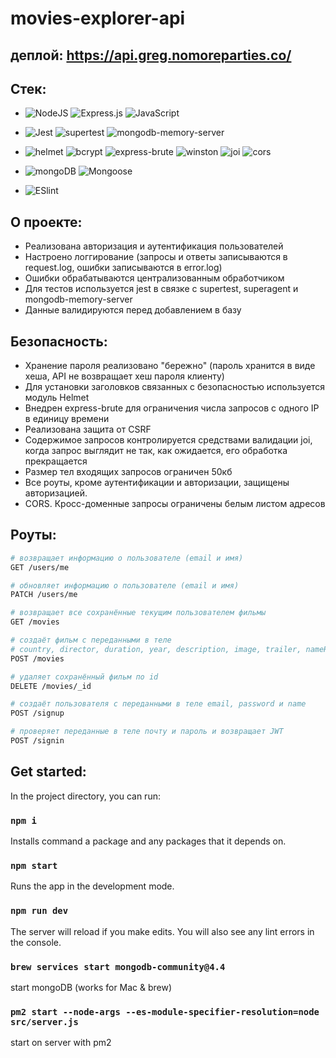 # movies-explorer-api

## деплой: https://api.greg.nomoreparties.co/

## Стек:
- ![NodeJS](https://img.shields.io/badge/node.js-6DA55F?style=for-the-badge&logo=node.js&logoColor=white)
![Express.js](https://img.shields.io/badge/express.js-%23404d59.svg?style=for-the-badge&logo=express&logoColor=%2361DAFB)
![JavaScript](https://img.shields.io/badge/javascript-%23323330.svg?style=for-the-badge&logo=javascript&logoColor=%23F7DF1E)

- ![Jest](https://img.shields.io/badge/-jest-%23C21325?style=for-the-badge&logo=jest&logoColor=white)
![supertest](https://img.shields.io/badge/-supertest-000000?style=for-the-badge&logo=tistory&logoColor=058a5e)
![mongodb-memory-server](https://img.shields.io/badge/mongodb_memory_server-47A248?style=for-the-badge&logo=mongodb&logoColor=white)

- ![helmet](https://img.shields.io/badge/helmet-0F1689?style=for-the-badge&logo=helm&logoColor=058a5e)
![bcrypt](https://img.shields.io/badge/bcrypt-003A70?style=for-the-badge&logo=letsencrypt&logoColor=058a5e)
![express-brute](https://img.shields.io/badge/express_brute-7957D5?style=for-the-badge&logo=buefy&logoColor=058a5e)
![winston](https://img.shields.io/badge/winston-000000?style=for-the-badge&logo=wire&logoColor=058a5e)
![joi](https://img.shields.io/badge/joi-004027?style=for-the-badge&logo=jameson&logoColor=058a5e)
![cors](https://img.shields.io/badge/cors-003A70?style=for-the-badge&logo=cors&logoColor=058a5e)

- ![mongoDB](https://img.shields.io/badge/mongodb-47A248?style=for-the-badge&logo=mongodb&logoColor=white)
![Mongoose](https://img.shields.io/badge/mongoose-880000?style=for-the-badge&logo=mongoose&logoColor=white)

- ![ESlint](https://img.shields.io/badge/eslint-4B32C3.svg?style=for-the-badge&logo=eslint&logoColor=white)

## О проекте:
- Реализована авторизация и аутентификация пользователей
- Настроено логгирование (запросы и ответы записываются в request.log, ошибки записываются в error.log)
- Ошибки обрабатываются централизованным обработчиком
- Для тестов используется jest в связке с supertest, superagent и mongodb-memory-server
- Данные валидируются перед добавлением в базу

## Безопасность:
- Хранение пароля реализовано "бережно" (пароль хранится в виде хеша, API не возвращает хеш пароля клиенту)
- Для установки заголовков связанных с безопасностью используется модуль Helmet
- Внедрен express-brute для ограничения числа запросов с одного IP в единицу времени
- Реализована защита от CSRF
- Содержимое запросов контролируется средствами валидации joi, когда запрос выглядит не так, как ожидается, его обработка прекращается
- Размер тел входящих запросов ограничен 50кб
- Все роуты, кроме аутентификации и авторизации, защищены авторизацией.
- CORS. Кросс-доменные запросы ограничены белым листом адресов

## Роуты:

```bash
# возвращает информацию о пользователе (email и имя)
GET /users/me

# обновляет информацию о пользователе (email и имя)
PATCH /users/me

# возвращает все сохранённые текущим пользователем фильмы
GET /movies

# создаёт фильм с переданными в теле
# country, director, duration, year, description, image, trailer, nameRU, nameEN и thumbnail, movieId 
POST /movies

# удаляет сохранённый фильм по id
DELETE /movies/_id

# создаёт пользователя с переданными в теле email, password и name
POST /signup

# проверяет переданные в теле почту и пароль и возвращает JWT
POST /signin 
```

## Get started:

In the project directory, you can run:

### `npm i`

Installs command a package and any packages that it depends on.

### `npm start`

Runs the app in the development mode.

### `npm run dev`

The server will reload if you make edits.
You will also see any lint errors in the console.

### `brew services start mongodb-community@4.4` 

start mongoDB (works for Mac & brew)

### `pm2 start --node-args --es-module-specifier-resolution=node src/server.js`

start on server with pm2

